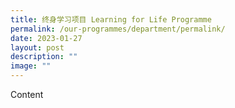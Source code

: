 ```yaml
---
title: 终身学习项目 Learning for Life Programme
permalink: /our-programmes/department/permalink/
date: 2023-01-27
layout: post
description: ""
image: ""
---
```

Content